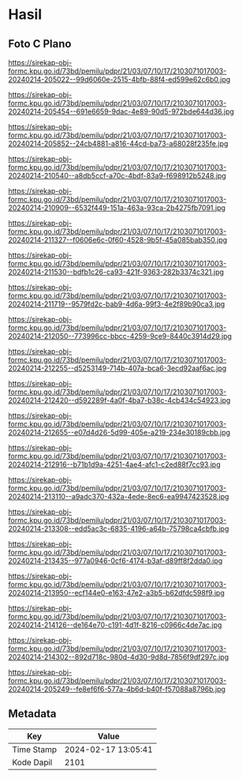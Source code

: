 # Hasil

## Foto C Plano

https://sirekap-obj-formc.kpu.go.id/73bd/pemilu/pdpr/21/03/07/10/17/2103071017003-20240214-205022--99d6060e-2515-4bfb-88f4-ed599e62c6b0.jpg

https://sirekap-obj-formc.kpu.go.id/73bd/pemilu/pdpr/21/03/07/10/17/2103071017003-20240214-205454--691e6659-9dac-4e89-90d5-972bde644d36.jpg

https://sirekap-obj-formc.kpu.go.id/73bd/pemilu/pdpr/21/03/07/10/17/2103071017003-20240214-205852--24cb4881-a816-44cd-ba73-a68028f235fe.jpg

https://sirekap-obj-formc.kpu.go.id/73bd/pemilu/pdpr/21/03/07/10/17/2103071017003-20240214-210540--a8db5ccf-a70c-4bdf-83a9-f698912b5248.jpg

https://sirekap-obj-formc.kpu.go.id/73bd/pemilu/pdpr/21/03/07/10/17/2103071017003-20240214-210909--6532f449-151a-463a-93ca-2b4275fb7091.jpg

https://sirekap-obj-formc.kpu.go.id/73bd/pemilu/pdpr/21/03/07/10/17/2103071017003-20240214-211327--f0606e6c-0f60-4528-9b5f-45a085bab350.jpg

https://sirekap-obj-formc.kpu.go.id/73bd/pemilu/pdpr/21/03/07/10/17/2103071017003-20240214-211530--bdfb1c26-ca93-421f-9363-282b3374c321.jpg

https://sirekap-obj-formc.kpu.go.id/73bd/pemilu/pdpr/21/03/07/10/17/2103071017003-20240214-211719--9579fd2c-bab9-4d6a-99f3-4e2f89b90ca3.jpg

https://sirekap-obj-formc.kpu.go.id/73bd/pemilu/pdpr/21/03/07/10/17/2103071017003-20240214-212050--773996cc-bbcc-4259-9ce9-8440c3914d29.jpg

https://sirekap-obj-formc.kpu.go.id/73bd/pemilu/pdpr/21/03/07/10/17/2103071017003-20240214-212255--d5253149-714b-407a-bca6-3ecd92aaf6ac.jpg

https://sirekap-obj-formc.kpu.go.id/73bd/pemilu/pdpr/21/03/07/10/17/2103071017003-20240214-212420--d592289f-4a0f-4ba7-b38c-4cb434c54923.jpg

https://sirekap-obj-formc.kpu.go.id/73bd/pemilu/pdpr/21/03/07/10/17/2103071017003-20240214-212655--e07d4d26-5d99-405e-a219-234e30189cbb.jpg

https://sirekap-obj-formc.kpu.go.id/73bd/pemilu/pdpr/21/03/07/10/17/2103071017003-20240214-212916--b71b1d9a-4251-4ae4-afc1-c2ed88f7cc93.jpg

https://sirekap-obj-formc.kpu.go.id/73bd/pemilu/pdpr/21/03/07/10/17/2103071017003-20240214-213110--a9adc370-432a-4ede-8ec6-ea9947423528.jpg

https://sirekap-obj-formc.kpu.go.id/73bd/pemilu/pdpr/21/03/07/10/17/2103071017003-20240214-213308--edd5ac3c-6835-4196-a64b-75798ca4cbfb.jpg

https://sirekap-obj-formc.kpu.go.id/73bd/pemilu/pdpr/21/03/07/10/17/2103071017003-20240214-213435--977a0946-0cf6-4174-b3af-d89ff8f2dda0.jpg

https://sirekap-obj-formc.kpu.go.id/73bd/pemilu/pdpr/21/03/07/10/17/2103071017003-20240214-213950--ecf144e0-e163-47e2-a3b5-b62dfdc598f9.jpg

https://sirekap-obj-formc.kpu.go.id/73bd/pemilu/pdpr/21/03/07/10/17/2103071017003-20240214-214126--de164e70-c191-4d1f-8216-c0966c4de7ac.jpg

https://sirekap-obj-formc.kpu.go.id/73bd/pemilu/pdpr/21/03/07/10/17/2103071017003-20240214-214302--892d718c-980d-4d30-9d8d-7856f9df297c.jpg

https://sirekap-obj-formc.kpu.go.id/73bd/pemilu/pdpr/21/03/07/10/17/2103071017003-20240214-205249--fe8ef6f6-577a-4b6d-b40f-f57088a8796b.jpg


## Metadata

| Key        | Value               |
| ---------- | ------------------- |
| Time Stamp | 2024-02-17 13:05:41 |
| Kode Dapil | 2101                |



